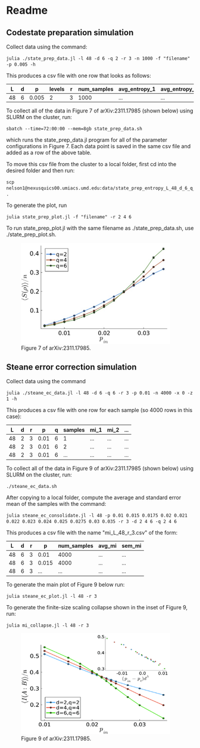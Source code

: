 # Readme

## Codestate preparation simulation

Collect data using the command: 

```
julia ./state_prep_data.jl -l 48 -d 6 -q 2 -r 3 -n 1000 -f "filename" -p 0.005 -h
```
This produces a csv file with one row that looks as follows:

| L | d | p | levels | r | num_samples | avg_entropy_1 | avg_entropy_2 | sem_entropy_1 | sem_entropy_2 |
| -------- | ------- | -------- | ------- | -------- | ------- | -------- | ------- | -------- | ------- |
| 48 | 6 | 0.005 | 2 | 3 | 1000 | ... | ... | ... | ... |

To collect all of the data in Figure 7 of arXiv:2311.17985 (shown below) using SLURM on the cluster, run:
```
sbatch --time=72:00:00 --mem=8gb state_prep_data.sh
```
which runs the state_prep_data.jl program for all of the parameter configurations in Figure 7. Each data point is saved in the same csv file and added as a row of the above table. 

To move this csv file from the cluster to a local folder, first cd into the desired folder and then run:

```
scp nelson1@nexusquics00.umiacs.umd.edu:data/state_prep_entropy_L_48_d_6_q_6_r_3_n_1000 .
```

To generate the plot, run
```
julia state_prep_plot.jl -f "filename" -r 2 4 6
```

To run state_prep_plot.jl with the same filename as ./state_prep_data.sh, use ./state_prep_plot.sh.

<figure>
    <img src="fig7.jpg" width="400" height="270"
         alt="Albuquerque, New Mexico">
    <figcaption>Figure 7 of arXiv:2311.17985.</figcaption>
</figure>

## Steane error correction simulation

Collect data using the command
```
julia ./steane_ec_data.jl -l 48 -d 6 -q 6 -r 3 -p 0.01 -n 4000 -x 0 -z 1 -h
```

This produces a csv file with one row for each sample (so 4000 rows in this case):

| L | d | r | p | q | samples | mi_1 | mi_2 | ... |
| -------- | ------- | -------- | ------- | -------- | ------- | -------- | ------- | -------- |
| 48 | 2 | 3 | 0.01 | 6 | 1 | ... | ... | ... | ... |
| 48 | 2 | 3 | 0.01 | 6 | 2 | ... | ... | ... | ... |
| 48 | 2 | 3 | 0.01 | 6 | ... | ... | ... | ... | ... |

To collect all of the data in Figure 9 of arXiv:2311.17985 (shown below) using SLURM on the cluster, run:
```
./steane_ec_data.sh
```

After copying to a local folder, compute the average and standard error mean of the samples with the command:
```
julia steane_ec_consolidate.jl -l 48 -p 0.01 0.015 0.0175 0.02 0.021 0.022 0.023 0.024 0.025 0.0275 0.03 0.035 -r 3 -d 2 4 6 -q 2 4 6
```

This produces a csv file with the name "mi_L_48_r_3.csv" of the form:

| L | d | r | p | num_samples | avg_mi | sem_mi |
| -------- | ------- | -------- | ------- | -------- | ------- | -------- |
| 48 | 6 | 3| 0.01 | 4000 | ... | ... |
| 48 | 6 | 3| 0.015 | 4000 | ... | ... |
| 48 | 6 | 3| ... | ... | ... | ... |

To generate the main plot of Figure 9 below run:

```
julia steane_ec_plot.jl -l 48 -r 3
```

To generate the finite-size scaling collapse shown in the inset of Figure 9, run:

```
julia mi_collapse.jl -l 48 -r 3
```
<figure>
    <img src="fig9.jpg" width="400" height="270"
         alt="Albuquerque, New Mexico">
    <figcaption>Figure 9 of arXiv:2311.17985.</figcaption>
</figure>